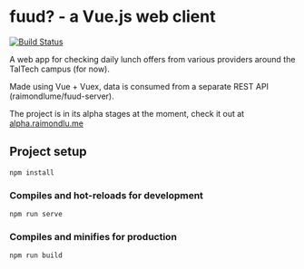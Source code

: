 # fuud? - a Vue.js web client

[![Build Status](https://travis-ci.com/raimondlume/fuud-client.svg?token=HYv5sAEvndSbbqvnCDgq&branch=master)](https://travis-ci.com/raimondlume/fuud-client)

A web app for checking daily lunch offers from various providers around the TalTech campus (for now).

Made using Vue + Vuex, data is consumed from a separate REST API (raimondlume/fuud-server).

The project is in its alpha stages at the moment, check it out at [alpha.raimondlu.me](https://alpha.raimondlu.me)

## Project setup
```
npm install
```

### Compiles and hot-reloads for development
```
npm run serve
```

### Compiles and minifies for production
```
npm run build
```
